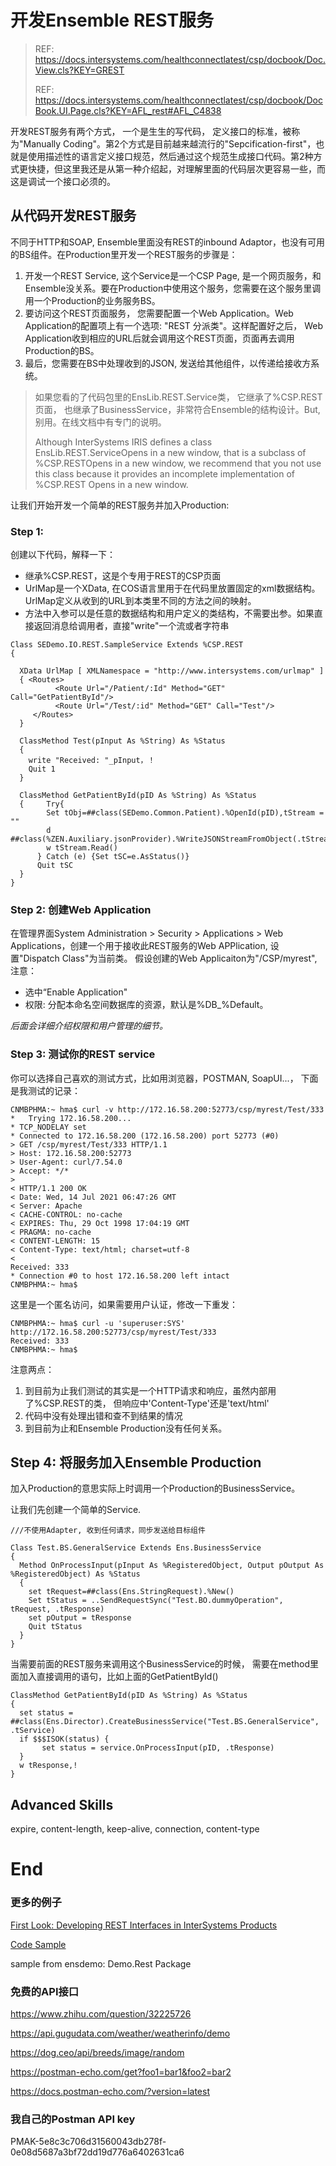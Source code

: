 # 开发Ensemble REST服务

> REF: https://docs.intersystems.com/healthconnectlatest/csp/docbook/Doc.View.cls?KEY=GREST
>
> REF: https://docs.intersystems.com/healthconnectlatest/csp/docbook/DocBook.UI.Page.cls?KEY=AFL_rest#AFL_C4838



开发REST服务有两个方式， 一个是生生的写代码， 定义接口的标准，被称为"Manually Coding"。第2个方式是目前越来越流行的"Sepcification-first"，也就是使用描述性的语言定义接口规范，然后通过这个规范生成接口代码。第2种方式更快捷，但这里我还是从第一种介绍起，对理解里面的代码层次更容易一些，而这是调试一个接口必须的。 

## 从代码开发REST服务

不同于HTTP和SOAP, Ensemble里面没有REST的inbound Adaptor，也没有可用的BS组件。在Production里开发一个REST服务的步骤是：

1. 开发一个REST Service, 这个Service是一个CSP Page, 是一个网页服务，和Ensemble没关系。要在Production中使用这个服务，您需要在这个服务里调用一个Production的业务服务BS。
2. 要访问这个REST页面服务， 您需要配置一个Web Application。Web Application的配置项上有一个选项: "REST 分派类"。这样配置好之后， Web Application收到相应的URL后就会调用这个REST页面，页面再去调用Production的BS。
3. 最后，您需要在BS中处理收到的JSON, 发送给其他组件，以传递给接收方系统。

> 如果您看的了代码包里的EnsLib.REST.Service类， 它继承了%CSP.REST页面， 也继承了BusinessService，非常符合Ensemble的结构设计。But, 别用。在线文档中有专门的说明。
>
> Although InterSystems IRIS defines a class EnsLib.REST.ServiceOpens in a new window, that is a subclass of %CSP.RESTOpens in a new window, we recommend that you not use this class because it provides an incomplete implementation of %CSP.REST Opens in a new window.

让我们开始开发一个简单的REST服务并加入Production:

### Step 1:

创建以下代码，解释一下：

- 继承%CSP.REST，这是个专用于REST的CSP页面
- UrlMap是一个XData, 在COS语言里用于在代码里放置固定的xml数据结构。UrlMap定义从收到的URL到本类里不同的方法之间的映射。
- 方法中入参可以是任意的数据结构和用户定义的类结构，不需要出参。如果直接返回消息给调用者，直接"write"一个流或者字符串

```
Class SEDemo.IO.REST.SampleService Extends %CSP.REST
{

  XData UrlMap [ XMLNamespace = "http://www.intersystems.com/urlmap" ]
  {	<Routes>
          <Route Url="/Patient/:Id" Method="GET" Call="GetPatientById"/>
          <Route Url="/Test/:id" Method="GET" Call="Test"/>
     </Routes>
  }

  ClassMethod Test(pInput As %String) As %Status
  {
  	write "Received: "_pInput，！
    Quit 1
  }

  ClassMethod GetPatientById(pID As %String) As %Status
  { 	Try{
      	Set tObj=##class(SEDemo.Common.Patient).%OpenId(pID),tStream = ""
      	d ##class(%ZEN.Auxiliary.jsonProvider).%WriteJSONStreamFromObject(.tStream,tObj)
      	w tStream.Read()
      } Catch (e) {Set tSC=e.AsStatus()}
      Quit tSC
  }
}
```

### Step 2: 创建Web Application

在管理界面System Administration > Security > Applications > Web Applications，创建一个用于接收此REST服务的Web APPlication, 设置"Dispatch Class"为当前类。 假设创建的Web Applicaiton为"/CSP/myrest",注意：

- 选中“Enable Application"
- 权限: 分配本命名空间数据库的资源，默认是%DB_%Default。

*后面会详细介绍权限和用户管理的细节。*

### Step 3: 测试你的REST service

你可以选择自己喜欢的测试方式，比如用浏览器，POSTMAN, SoapUI...， 下面是我测试的记录：

 ```
 CNMBPHMA:~ hma$ curl -v http://172.16.58.200:52773/csp/myrest/Test/333
 *   Trying 172.16.58.200...
 * TCP_NODELAY set
 * Connected to 172.16.58.200 (172.16.58.200) port 52773 (#0)
 > GET /csp/myrest/Test/333 HTTP/1.1
 > Host: 172.16.58.200:52773
 > User-Agent: curl/7.54.0
 > Accept: */*
 >
 < HTTP/1.1 200 OK
 < Date: Wed, 14 Jul 2021 06:47:26 GMT
 < Server: Apache
 < CACHE-CONTROL: no-cache
 < EXPIRES: Thu, 29 Oct 1998 17:04:19 GMT
 < PRAGMA: no-cache
 < CONTENT-LENGTH: 15
 < Content-Type: text/html; charset=utf-8
 <
 Received: 333
 * Connection #0 to host 172.16.58.200 left intact
 CNMBPHMA:~ hma$
 ```

这里是一个匿名访问，如果需要用户认证，修改一下重发：

```
CNMBPHMA:~ hma$ curl -u 'superuser:SYS' http://172.16.58.200:52773/csp/myrest/Test/333
Received: 333
CNMBPHMA:~ hma$
```

注意两点：

1. 到目前为止我们测试的其实是一个HTTP请求和响应，虽然内部用了%CSP.REST的类， 但响应中'Content-Type'还是'text/html'
2. 代码中没有处理出错和查不到结果的情况
3. 到目前为止和Ensemble Production没有任何关系。



## Step 4: 将服务加入Ensemble Production

加入Production的意思实际上时调用一个Production的BusinessService。

让我们先创建一个简单的Service.

```
///不使用Adapter, 收到任何请求，同步发送给目标组件

Class Test.BS.GeneralService Extends Ens.BusinessService
{
  Method OnProcessInput(pInput As %RegisteredObject, Output pOutput As %RegisteredObject) As %Status
  {
    set tRequest=##class(Ens.StringRequest).%New()
    Set tStatus = ..SendRequestSync("Test.BO.dummyOperation", tRequest, .tResponse)
    set pOutput = tResponse
    Quit tStatus
  }
}
```

当需要前面的REST服务来调用这个BusinessService的时候， 需要在method里面加入直接调用的语句，比如上面的GetPatientById()

```
ClassMethod GetPatientById(pID As %String) As %Status
{ 	
  set status = ##class(Ens.Director).CreateBusinessService("Test.BS.GeneralService", .tService)
  if $$$ISOK(status) {
	   set status = service.OnProcessInput(pID, .tResponse)
  }
  w tResponse,!
}
```







## Advanced Skills

expire, content-length, keep-alive, connection, content-type







# End









### 更多的例子

[First Look: Developing REST Interfaces in InterSystems Products](https://docs.intersystems.com/iris20181/csp/docbook/DocBook.UI.Page.cls?KEY=AFL_rest)

[Code Sample](https://github.com/intersystems/FirstLook-REST)

 sample from ensdemo: Demo.Rest Package

 ### 免费的API接口

https://www.zhihu.com/question/32225726

https://api.gugudata.com/weather/weatherinfo/demo

https://dog.ceo/api/breeds/image/random

https://postman-echo.com/get?foo1=bar1&foo2=bar2

https://docs.postman-echo.com/?version=latest

### 我自己的Postman API key

 PMAK-5e8c3c706d31560043db278f-0e08d5687a3bf72dd19d776a6402631ca6